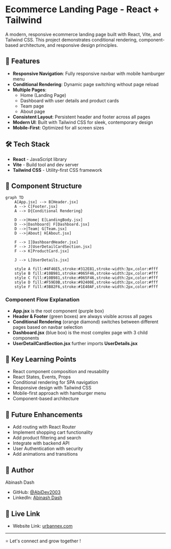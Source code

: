# Ecommerce Landing Page - React + Tailwind

A modern, responsive ecommerce landing page built with React, Vite, and Tailwind CSS. This project demonstrates conditional rendering, component-based architecture, and responsive design principles.

## 🚀 Features

- **Responsive Navigation**: Fully responsive navbar with mobile hamburger menu
- **Conditional Rendering**: Dynamic page switching without page reload
- **Multiple Pages**: 
  - Home (Landing Page)
  - Dashboard with user details and product cards
  - Team page
  - About page
- **Consistent Layout**: Persistent header and footer across all pages
- **Modern UI**: Built with Tailwind CSS for sleek, contemporary design
- **Mobile-First**: Optimized for all screen sizes

## 🛠️ Tech Stack

- **React** - JavaScript library
- **Vite** - Build tool and dev server
- **Tailwind CSS** - Utility-first CSS framework

## 📁 Component Structure

```mermaid
graph TD
    A[App.jsx] --> B[Header.jsx]
    A --> C[Footer.jsx]
    A --> D{Conditional Rendering}
    
    D -->|Home| E[LandingBody.jsx]
    D -->|Dashboard| F[Dashboard.jsx]
    D -->|Team| G[Team.jsx]
    D -->|About| H[About.jsx]
    
    F --> I[DashboardHeader.jsx]
    F --> J[UserDetailCardSection.jsx]
    F --> K[ProductCard.jsx]
    
    J --> L[UserDetails.jsx]
    
    style A fill:#4F46E5,stroke:#312E81,stroke-width:3px,color:#fff
    style B fill:#10B981,stroke:#065F46,stroke-width:2px,color:#fff
    style C fill:#10B981,stroke:#065F46,stroke-width:2px,color:#fff
    style D fill:#F59E0B,stroke:#92400E,stroke-width:2px,color:#fff
    style F fill:#3B82F6,stroke:#1E40AF,stroke-width:2px,color:#fff
```

### Component Flow Explanation
- **App.jsx** is the root component (purple box)
- **Header & Footer** (green boxes) are always visible across all pages
- **Conditional Rendering** (orange diamond) switches between different pages based on navbar selection
- **Dashboard.jsx** (blue box) is the most complex page with 3 child components
- **UserDetailCardSection.jsx** further imports **UserDetails.jsx**


## 🎯 Key Learning Points

- React component composition and reusability
- React States, Events, Props
- Conditional rendering for SPA navigation
- Responsive design with Tailwind CSS
- Mobile-first approach with hamburger menu
- Component-based architecture

## 🔮 Future Enhancements

- Add routing with React Router
- Implement shopping cart functionality
- Add product filtering and search
- Integrate with backend API
- User Authentication with security
- Add animations and transitions

## 👤 Author

Abinash Dash
- GitHub: [@AbiDev2003](https://github.com/AbiDev2003)
- LinkedIn: [Abinash Dash](https://linkedin.com/in/abinashDev)

## 🔗 Live Link
- Website Link: [urbannex.com](https://react-project-ecommerce-landing-pag.vercel.app/)
---

⭐ Let's connect and grow together !
